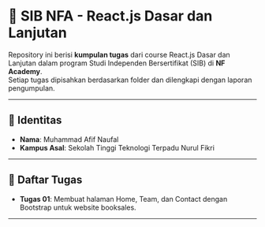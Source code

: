 # 📘 SIB NFA - React.js Dasar dan Lanjutan

Repository ini berisi **kumpulan tugas** dari course React.js Dasar dan Lanjutan dalam program Studi Independen Bersertifikat (SIB) di **NF Academy**.  
Setiap tugas dipisahkan berdasarkan folder dan dilengkapi dengan laporan pengumpulan.

---

## 👤 Identitas
- **Nama**: Muhammad Afif Naufal  
- **Kampus Asal**: Sekolah Tinggi Teknologi Terpadu Nurul Fikri  

---

## 🚀 Daftar Tugas
- **Tugas 01**: Membuat halaman Home, Team, dan Contact dengan Bootstrap untuk website booksales.  

---
